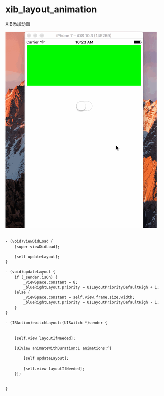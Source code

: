 # xib_layout_animation
XIB添加动画


 ![image](https://github.com/yanmingLiu/xib_layout_animation/blob/master/xibLayout/xibLayout/Untitled.gif)


```

- (void)viewDidLoad {
    [super viewDidLoad];
    
    [self updateLayout];
}

- (void)updateLayout {
    if (_sender.isOn) {
        _viewSpace.constant = 8;
        _blueRightLayout.priority = UILayoutPriorityDefaultHigh + 1;
    }else {
        _viewSpace.constant = self.view.frame.size.width;
        _blueRightLayout.priority = UILayoutPriorityDefaultHigh - 1;
    }
}

- (IBAction)switchLayout:(UISwitch *)sender {
    
    
    [self.view layoutIfNeeded];
    
    [UIView animateWithDuration:1 animations:^{
        
        [self updateLayout];
        
        [self.view layoutIfNeeded];
    }];
    
    
}

```
